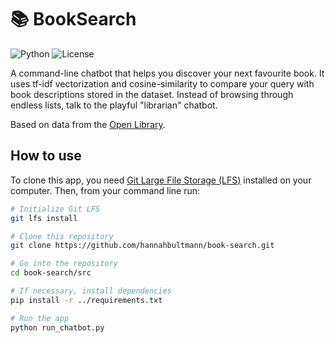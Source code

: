 # 📚 BookSearch
![Python](https://img.shields.io/badge/python-<3.13-blue?logo=python)
![License](https://img.shields.io/github/license/hannahbultmann/book-search)

A command-line chatbot that helps you discover your next favourite book.
It uses tf-idf vectorization and cosine-similarity to compare your query with book descriptions stored in the dataset.
Instead of browsing through endless lists, talk to the playful "librarian" chatbot.

Based on data from the [Open Library](https://openlibrary.org/developers/dumps).

## How to use
To clone this app, you need [Git Large File Storage (LFS)](https://git-lfs.com) installed on your computer. 
Then, from your command line run:

```bash
# Initialize Git LFS
git lfs install

# Clone this repository
git clone https://github.com/hannahbultmann/book-search.git

# Go into the repository
cd book-search/src

# If necessary, install dependencies
pip install -r ../requirements.txt

# Run the app
python run_chatbot.py
```
